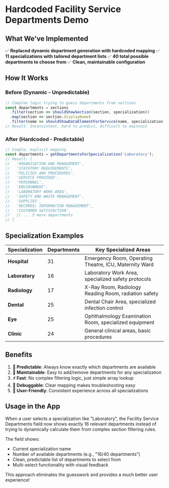 # Hardcoded Facility Service Departments Demo

## What We've Implemented

✅ **Replaced dynamic department generation with hardcoded mapping**
✅ **11 specializations with tailored department lists**
✅ **40 total possible departments to choose from**
✅ **Clean, maintainable configuration**

## How It Works

### Before (Dynamic - Unpredictable)
```javascript
// Complex logic trying to guess departments from sections
const departments = sections
  .filter(section => shouldShowSection(section, specialization))
  .map(section => section.displayName)
  .filter(name => shouldShowDataElementForService(name, specialization))
// Result: Inconsistent, hard to predict, difficult to maintain
```

### After (Hardcoded - Predictable)
```javascript
// Simple, explicit mapping
const departments = getDepartmentsForSpecialization('Laboratory');
// Result: [
//   'ORGANISATION AND MANAGEMENT',
//   'STATUTORY REQUIREMENTS', 
//   'POLICIES AND PROCEDURES',
//   'SERVICE PROVIDED',
//   'PERSONNEL',
//   'ENVIRONMENT',
//   'LABORATORY WORK AREA',
//   'SAFETY AND WASTE MANAGEMENT',
//   'SUPPLIES',
//   'RECORDS/ INFORMATION MANAGEMENT',
//   'CUSTOMER SATISFACTION',
//   // ... 5 more departments
// ]
```

## Specialization Examples

| Specialization | Departments | Key Specialized Areas |
|---------------|-------------|----------------------|
| **Hospital** | 31 | Emergency Room, Operating Theatre, ICU, Maternity Ward |
| **Laboratory** | 16 | Laboratory Work Area, specialized safety protocols |
| **Radiology** | 17 | X-Ray Room, Radiology Reading Room, radiation safety |
| **Dental** | 25 | Dental Chair Area, specialized infection control |
| **Eye** | 25 | Ophthalmology Examination Room, specialized equipment |
| **Clinic** | 24 | General clinical areas, basic procedures |

## Benefits

1. **🎯 Predictable**: Always know exactly which departments are available
2. **🔧 Maintainable**: Easy to add/remove departments for any specialization
3. **⚡ Fast**: No complex filtering logic, just simple array lookup
4. **🐛 Debuggable**: Clear mapping makes troubleshooting easy
5. **👥 User-Friendly**: Consistent experience across all specializations

## Usage in the App

When a user selects a specialization like "Laboratory", the Facility Service Departments field now shows exactly 16 relevant departments instead of trying to dynamically calculate them from complex section filtering rules.

The field shows:
- Current specialization name
- Number of available departments (e.g., "16/40 departments")
- Clean, predictable list of departments to select from
- Multi-select functionality with visual feedback

This approach eliminates the guesswork and provides a much better user experience!
